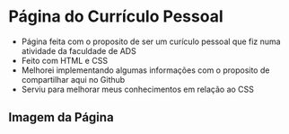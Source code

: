 # Página do Currículo Pessoal

- Página feita com o proposito de ser um curículo pessoal que fiz numa atividade da faculdade de ADS
- Feito com HTML e CSS
- Melhorei implementando algumas informações com o proposito de compartilhar aqui no Github
- Serviu para melhorar meus conhecimentos em relação ao CSS

## Imagem da Página

